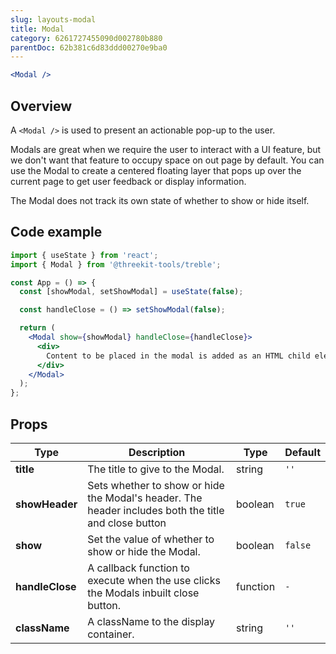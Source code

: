 ```yaml
---
slug: layouts-modal
title: Modal
category: 6261727455090d002780b880
parentDoc: 62b381c6d83ddd00270e9ba0
---
```


```jsx
<Modal />
```

## Overview

A `<Modal />` is used to present an actionable pop-up to the user.

Modals are great when we require the user to interact with a UI feature, but we don't want that feature to occupy space on out page by default. You can use the Modal to create a centered floating layer that pops up over the current page to get user feedback or display information.

The Modal does not track its own state of whether to show or hide itself.

## Code example

```jsx
import { useState } from 'react';
import { Modal } from '@threekit-tools/treble';

const App = () => {
  const [showModal, setShowModal] = useState(false);

  const handleClose = () => setShowModal(false);

  return (
    <Modal show={showModal} handleClose={handleClose}>
      <div>
        Content to be placed in the modal is added as an HTML child element.
      </div>
    </Modal>
  );
};
```

## Props

| Type            | Description                                                                                          | Type     | Default |
| --------------- | ---------------------------------------------------------------------------------------------------- | -------- | ------- |
| **title**       | The title to give to the Modal.                                                                      | string   | `''`    |
| **showHeader**  | Sets whether to show or hide the Modal's header. The header includes both the title and close button | boolean  | `true`  |
| **show**        | Set the value of whether to show or hide the Modal.                                                  | boolean  | `false` |
| **handleClose** | A callback function to execute when the use clicks the Modals inbuilt close button.                  | function | `-`     |
| **className**   | A className to the display container.                                                                | string   | `''`    |
